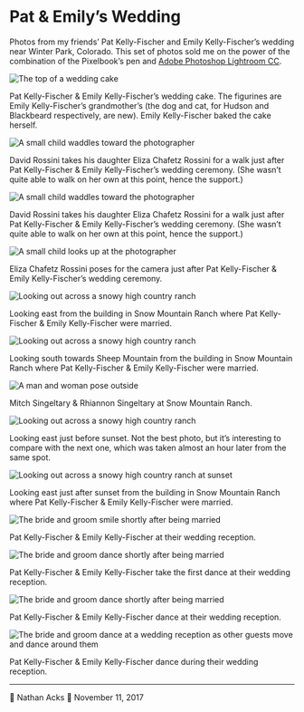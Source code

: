 # Pat & Emily’s Wedding

Photos from my friends’ Pat Kelly-Fischer and Emily Kelly-Fischer’s wedding near Winter Park, Colorado. This set of photos sold me on the power of the combination of the Pixelbook’s pen and [Adobe Photoshop Lightroom CC](https://play.google.com/store/apps/details?id=com.adobe.lrmobile).

![The top of a wedding cake](assets/0a5b502974f808e8b1668f1dbde34d28.webp)

Pat Kelly-Fischer & Emily Kelly-Fischer’s wedding cake. The figurines are Emily Kelly-Fischer’s grandmother’s (the dog and cat, for Hudson and Blackbeard respectively, are new). Emily Kelly-Fischer baked the cake herself.

![A small child waddles toward the photographer](assets/2d0617b353dc34039ce7d09f20e2946d.webp)

David Rossini takes his daughter Eliza Chafetz Rossini for a walk just after Pat Kelly-Fischer & Emily Kelly-Fischer’s wedding ceremony. (She wasn’t quite able to walk on her own at this point, hence the support.)

![A small child waddles toward the photographer](assets/c04822e724242a01e3c9e1d7e363b817.webp)

David Rossini takes his daughter Eliza Chafetz Rossini for a walk just after Pat Kelly-Fischer & Emily Kelly-Fischer’s wedding ceremony. (She wasn’t quite able to walk on her own at this point, hence the support.)

![A small child looks up at the photographer](assets/169c12afe08737b288b54d33db2a20b2.webp)

Eliza Chafetz Rossini poses for the camera just after Pat Kelly-Fischer & Emily Kelly-Fischer’s wedding ceremony.

![Looking out across a snowy high country ranch](assets/e47f2eb3098d5b36cb659eea1cee3b9b.webp)

Looking east from the building in Snow Mountain Ranch where Pat Kelly-Fischer & Emily Kelly-Fischer were married.

![Looking out across a snowy high country ranch](assets/a5a9ab3a85c1c851045201357a921335.webp)

Looking south towards Sheep Mountain from the building in Snow Mountain Ranch where Pat Kelly-Fischer & Emily Kelly-Fischer were married.

![A man and woman pose outside](assets/3ec44e4bfc142419082ee25b1beba73e.webp)

Mitch Singeltary & Rhiannon Singeltary at Snow Mountain Ranch.

![Looking out across a snowy high country ranch](assets/a7468ceb3ab20e1de09bea62994f045f.webp)

Looking east just before sunset. Not the best photo, but it’s interesting to compare with the next one, which was taken almost an hour later from the same spot.

![Looking out across a snowy high country ranch at sunset](assets/2e3627ee3c1418320c10c84abb400b34.webp)

Looking east just after sunset from the building in Snow Mountain Ranch where Pat Kelly-Fischer & Emily Kelly-Fischer were married.

![The bride and groom smile shortly after being married](assets/9e4256c8d838a99471ba01c311781d51.webp)

Pat Kelly-Fischer & Emily Kelly-Fischer at their wedding reception.

![The bride and groom dance shortly after being married](assets/d6ee16af2644f7aa3e31d8a8007d0a61.webp)

Pat Kelly-Fischer & Emily Kelly-Fischer take the first dance at their wedding reception.

![The bride and groom dance shortly after being married](assets/a5d10cd10fefeeadd1e307b8f4ffbcf7.webp)

Pat Kelly-Fischer & Emily Kelly-Fischer dance at their wedding reception.

![The bride and groom dance at a wedding reception as other guests move and dance around them](assets/708a0d3bd895ae549c9bb33962fe974d.webp)

Pat Kelly-Fischer & Emily Kelly-Fischer dance during their wedding reception.

- - - -

👤 Nathan Acks
📅 November 11, 2017
